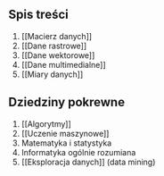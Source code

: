 ## Spis treści
1. [[Macierz danych]]
2. [[Dane rastrowe]]
3. [[Dane wektorowe]]
4. [[Dane multimedialne]]
5. [[Miary danych]]

## Dziedziny pokrewne
1. [[Algorytmy]]
2. [[Uczenie maszynowe]]
3. Matematyka i statystyka
4. Informatyka ogólnie rozumiana
5. [[Eksploracja danych]] (data mining)